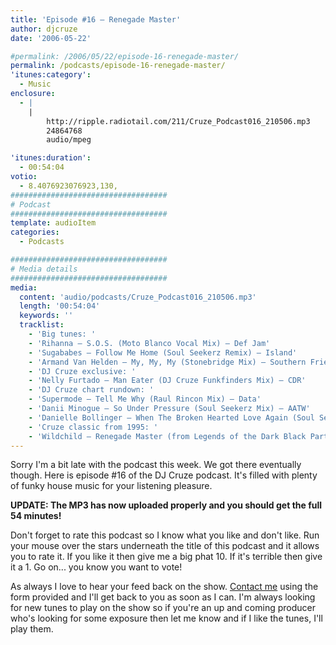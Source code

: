 ```yaml
---
title: 'Episode #16 – Renegade Master'
author: djcruze
date: '2006-05-22'

#permalink: /2006/05/22/episode-16-renegade-master/
permalink: /podcasts/episode-16-renegade-master/
'itunes:category':
  - Music
enclosure:
  - |
    |
        http://ripple.radiotail.com/211/Cruze_Podcast016_210506.mp3
        24864768
        audio/mpeg

'itunes:duration':
  - 00:54:04
votio:
  - 8.4076923076923,130,
###################################
# Podcast
###################################
template: audioItem
categories:
  - Podcasts

###################################
# Media details
###################################
media:
  content: 'audio/podcasts/Cruze_Podcast016_210506.mp3'
  length: '00:54:04'
  keywords: ''
  tracklist:
    - 'Big tunes: '
    - 'Rihanna – S.O.S. (Moto Blanco Vocal Mix) – Def Jam'
    - 'Sugababes – Follow Me Home (Soul Seekerz Remix) – Island'
    - 'Armand Van Helden – My, My, My (Stonebridge Mix) – Southern Fried Records'
    - 'DJ Cruze exclusive: '
    - 'Nelly Furtado – Man Eater (DJ Cruze Funkfinders Mix) – CDR'
    - 'DJ Cruze chart rundown: '
    - 'Supermode – Tell Me Why (Raul Rincon Mix) – Data'
    - 'Danii Minogue – So Under Pressure (Soul Seekerz Mix) – AATW'
    - 'Danielle Bollinger – When The Broken Hearted Love Again (Soul Seekerz Mix) – EsNtion Records'
    - 'Cruze classic from 1995: '
    - 'Wildchild – Renegade Master (from Legends of the Dark Black Part II) – Hi-Life Recordings'
---
```


Sorry I'm a bit late with the podcast this week. We got there eventually though. Here is episode #16 of the DJ Cruze podcast. It's filled with plenty of funky house music for your listening pleasure.

**UPDATE: The MP3 has now uploaded properly and you should get the full 54 minutes!**

Don't forget to rate this podcast so I know what you like and don't like. Run your mouse over the stars underneath the title of this podcast and it allows you to rate it. If you like it then give me a big phat 10. If it's terrible then give it a 1. Go on... you know you want to vote!

As always I love to hear your feed back on the show. [Contact me][3] using the form provided and I'll get back to you as soon as I can. I'm always looking for new tunes to play on the show so if you're an up and coming producer who's looking for some exposure then let me know and if I like the tunes, I'll play them.

[1]: http://ripple.radiotail.com/211/Cruze_Podcast016_210506.mp3
[2]: http://www.djcruze.co.uk/cms/podcasts/feed/rss2
[3]: http://www.djcruze.co.uk/cms/contact/
